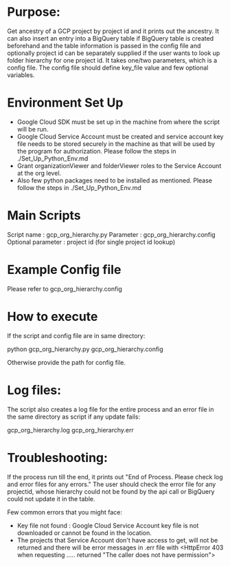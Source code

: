 Purpose:
========
Get ancestry of a GCP project by project id and it prints out the ancestry. It can also insert an entry into a BigQuery table if BigQuery table is created 
beforehand and the table information is passed in the config file and optionally project id can be separately supplied if the user wants to look up folder hierarchy for one project id.
 It takes one/two parameters, which is a config file. The config file should define key_file value
and few optional variables. 

Environment Set Up
==================
- Google Cloud SDK must be set up in the machine from where the script will be run.
- Google Cloud Service Account must be created and service account key file needs to be stored securely in the machine
as that will be used by the program for authorization. Please follow the steps in ./Set_Up_Python_Env.md
- Grant organizationViewer and folderViewer roles to the Service Account at the org level.
- Also few python packages need to be installed as mentioned. Please follow the steps in ./Set_Up_Python_Env.md


Main Scripts
============
Script name : gcp_org_hierarchy.py
Parameter : gcp_org_hierarchy.config
Optional parameter : project id (for single project id lookup)


Example Config file
===================
Please refer to gcp_org_hierarchy.config 


How to execute
===============
If the script and config file are in same directory:

python gcp_org_hierarchy.py gcp_org_hierarchy.config

Otherwise provide the path for config file.


Log files:
=========
The script also creates a log file for the entire process and an error file in the same directory as script 
if any update fails:

gcp_org_hierarchy.log
gcp_org_hierarchy.err

Troubleshooting:
===============
If the process run till the end, it prints out "End of Process. Please check log and error files for any errors." The 
user should check the error file for any projectid, whose hierarchy could not be found by the api call or BigQuery could 
not update it in the table.

Few common errors that you might face:
- Key file not found : Google Cloud Service Account key file is not downloaded or cannot be found in the location.
- The projects that Service Account don't have access to get, will not be returned and there will be error messages in 
.err file with <HttpError 403 when requesting ..... returned "The caller does not have permission">

